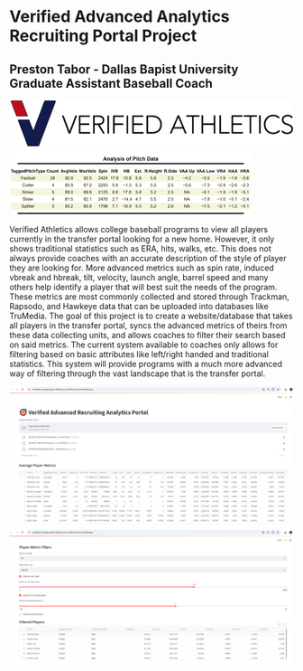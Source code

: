 # Verified Advanced Analytics Recruiting Portal Project
## Preston Tabor - Dallas Bapist University Graduate Assistant Baseball Coach

![Verified Transfer Portal](images/VerifiedTransferPortal.png)
![Trackman Pitch Data](images/TrackmanPitchData.png)

Verified Athletics allows college baseball programs to view all players currently in the transfer portal looking for a new home. However, it only shows traditional statistics such as ERA, hits, walks, etc. This does not always provide coaches with an accurate description of the style of player they are looking for. More advanced metrics such as spin rate, induced vbreak and hbreak, tilt, velocity, launch angle, barrel speed and many others help identify a player that will best suit the needs of the program. These metrics are most commonly collected and stored through Trackman, Rapsodo, and Hawkeye data that can be uploaded into databases like TruMedia. The goal of this project is to create a website/database that takes all players in the transfer portal, syncs the advanced metrics of theirs from these data collecting units, and allows coaches to filter their search based on said metrics. The current system available to coaches only allows for filtering based on basic attributes like left/right handed and traditional statistics. This system will provide programs with a much more advanced way of filtering through the vast landscape that is the transfer portal.

<p align="center">
  <img src="images/AppExample1.png" width="550" style="margin-right: 20px;">
  <img src="images/AppExample2.png" width="550">
</p>
